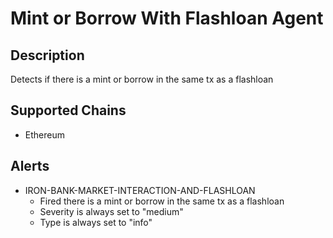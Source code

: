 # Mint or Borrow With Flashloan Agent

## Description

Detects if there is a mint or borrow in the same tx as a flashloan

## Supported Chains

- Ethereum

## Alerts

- IRON-BANK-MARKET-INTERACTION-AND-FLASHLOAN
  - Fired there is a mint or borrow in the same tx as a flashloan
  - Severity is always set to "medium"
  - Type is always set to "info"
